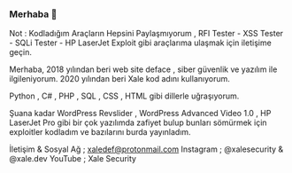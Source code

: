 ### Merhaba 👋

Not : Kodladığım Araçların Hepsini Paylaşmıyorum , RFI Tester - XSS Tester - SQLi Tester - HP LaserJet Exploit gibi araçlarıma ulaşmak için iletişime geçin.

Merhaba, 2018 yılından beri web site deface , siber güvenlik ve yazılım ile ilgileniyorum. 2020 yılından beri Xale kod adını kullanıyorum.

Python , C# , PHP , SQL , CSS , HTML gibi dillerle uğraşıyorum.

Şuana kadar WordPress Revslider , WordPress Advanced Video 1.0 , HP LaserJet Pro gibi bir çok yazılımda zafiyet bulup bunları sömürmek için exploitler kodladım ve bazılarını burda yayınladım.

İletişim & Sosyal Ağ ;
xaledef@protonmail.com
Instagram ; @xalesecurity & @xale.dev
YouTube ; Xale Security 

